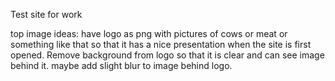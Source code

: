 Test site for work


top image ideas:
have logo as png with pictures of cows or meat or something like that so that it has a nice presentation when the site is first opened. 
Remove background from logo so that it is clear and can see image behind it. maybe add slight blur to image behind logo.
